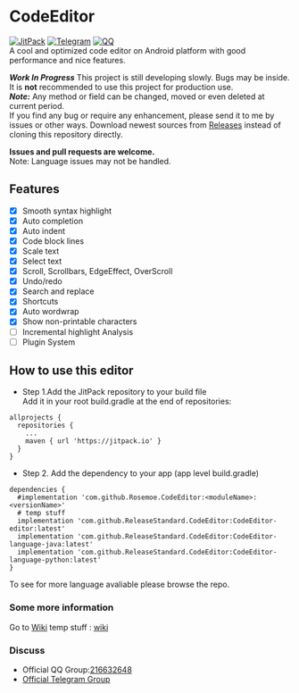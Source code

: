 # CodeEditor
[![JitPack](https://jitpack.io/v/Rosemoe/CodeEditor.svg)](https://jitpack.io/#Rosemoe/CodeEditor)
[![Telegram](https://img.shields.io/badge/Join-Telegram-blue)](https://t.me/rosemoe_code_editor)
[![QQ](https://img.shields.io/badge/Join-QQ_Group-ff69b4)](https://jq.qq.com/?_wv=1027&k=n68uxQws)   
A cool and optimized code editor on Android platform with good performance and nice features.

***Work In Progress*** This project is still developing slowly. Bugs may be inside.
It is **not** recommended to use this project for production use.   
***Note:***
Any method or field can be changed, moved or even deleted at current period.     
If you find any bug or require any enhancement, please send it to me by issues or other ways.
Download newest sources from [Releases](https://github.com/Rosemoe/CodeEditor/releases) instead of cloning this repository directly.

**Issues and pull requests are welcome.**   
Note: Language issues may not be handled.   
## Features
- [x] Smooth syntax highlight
- [x] Auto completion
- [x] Auto indent
- [x] Code block lines
- [x] Scale text
- [x] Select text
- [x] Scroll, Scrollbars, EdgeEffect, OverScroll
- [x] Undo/redo
- [x] Search and replace
- [x] Shortcuts
- [x] Auto wordwrap
- [x] Show non-printable characters
- [ ] Incremental highlight Analysis
- [ ] Plugin System
## How to use this editor  
* Step 1.Add the JitPack repository to your build file   
Add it in your root build.gradle at the end of repositories:
```Gradle
allprojects {
  repositories {
    ...
    maven { url 'https://jitpack.io' }
  }
}
 ```
* Step 2. Add the dependency to your app (app level build.gradle)
```Gradle
dependencies {
  #implementation 'com.github.Rosemoe.CodeEditor:<moduleName>:<versionName>'
  # temp stuff
  implementation 'com.github.ReleaseStandard.CodeEditor:CodeEditor-editor:latest'
  implementation 'com.github.ReleaseStandard.CodeEditor:CodeEditor-language-java:latest'
  implementation 'com.github.ReleaseStandard.CodeEditor:CodeEditor-language-python:latest'
}
```
To see for more language avaliable please browse the repo.<br/>

### Some more information
Go to [Wiki](https://github.com/Rosemoe/CodeEditor/wiki)
temp stuff : [wiki](https://github.com/ReleaseStandard/CodeEditor/wiki)
### Discuss
* Official QQ Group:[216632648](https://jq.qq.com/?_wv=1027&k=n68uxQws)
* [Official Telegram Group](https://t.me/rosemoe_code_editor)
